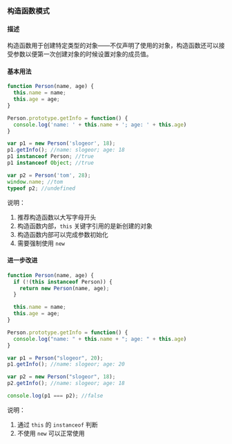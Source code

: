 ### 构造函数模式

#### 描述

构造函数用于创建特定类型的对象——不仅声明了使用的对象，构造函数还可以接受参数以便第一次创建对象的时候设置对象的成员值。

#### 基本用法

``` JavaScript
function Person(name, age) {
  this.name = name;
  this.age = age;
}

Person.prototype.getInfo = function() {
  console.log('name: ' + this.name + '; age: ' + this.age)
}

var p1 = new Person('slogeor', 18);
p1.getInfo(); //name: slogeor; age: 18
p1 instanceof Person; //true
p1 instanceof Object; //true

var p2 = Person('tom', 28);
window.name; //tom
typeof p2; //undefined

```

说明：

1. 推荐构造函数以大写字母开头
2. 构造函数内部，``` this ``` 关键字引用的是新创建的对象
2. 构造函数内部可以完成参数初始化
3. 需要强制使用 ``` new ```


#### 进一步改进

``` JavaScript
function Person(name, age) {
  if (!(this instanceof Person)) {
    return new Person(name, age);
  }

  this.name = name;
  this.age = age;
}

Person.prototype.getInfo = function() {
  console.log("name: " + this.name + "; age: " + this.age)
}

var p1 = Person("slogeor", 20);
p1.getInfo(); //name: slogeor; age: 20

var p2 = new Person("slogeor", 18);
p2.getInfo(); //name: slogeor; age: 18

console.log(p1 === p2); //false

```

说明：

1. 通过 ``` this ``` 的 ``` instanceof ``` 判断
2. 不使用 ``` new ``` 可以正常使用

